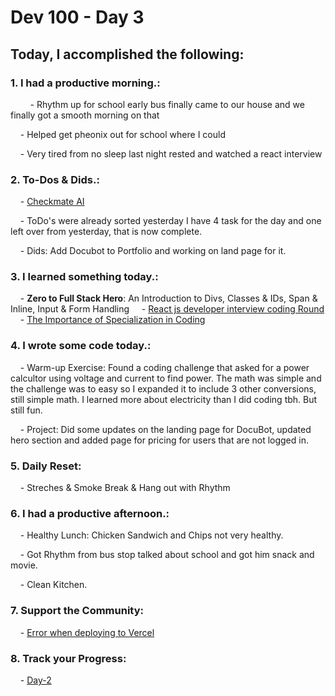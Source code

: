 # Dev 100 - Day 3

## Today, I accomplished the following:

### 1. **I had a productive morning.**:
    
    - Rhythm up for school early bus finally came to our house and we finally got a smooth morning on that

    - Helped get pheonix out for school where I could

    - Very tired from no sleep last night rested and watched a react interview

### 2. **To-Dos & Dids.**:

    - [Checkmate AI](https://checkmate-ai.vercel.app/)

    - ToDo's were already sorted yesterday I have 4 task for the day and one left over from yesterday, that is now complete.

    - Dids: Add Docubot to Portfolio and working on land page for it.
    
### 3. **I learned something today.**:

    - **Zero to Full Stack Hero**: An Introduction to Divs, Classes & IDs, Span & Inline, Input & Form Handling
    - [React js developer interview coding Round](https://www.youtube.com/watch?v=ZRSetk_Fsu0)
    - [The Importance of Specialization in Coding](https://www.youtube.com/watch?v=ImSjJwzqAss)  

### 4. **I wrote some code today.**:

    - Warm-up Exercise: Found a coding challenge that asked for a power calcultor using voltage and current to find power. The math was simple and the challenge was to easy so I expanded it to include 3 other conversions, still simple math. I learned more about electricity than I did coding tbh. But still fun.

    - Project: Did some updates on the landing page for DocuBot, updated hero section and added page for pricing for users that are not logged in. 

### 5. **Daily Reset**:

    - Streches & Smoke Break & Hang out with Rhythm

### 6. **I had a productive afternoon.**:    

    - Healthy Lunch: Chicken Sandwich and Chips not very healthy.

    - Got Rhythm from bus stop talked about school and got him snack and movie.

    - Clean Kitchen.

### 7. **Support the Community**:

    - [Error when deploying to Vercel](https://www.skool.com/universityofcode/error-when-deploying-to-vercel)    

### 8. **Track your Progress**:

    - [Day-2](https://www.skool.com/universityofcode/dev-100-day-2)


